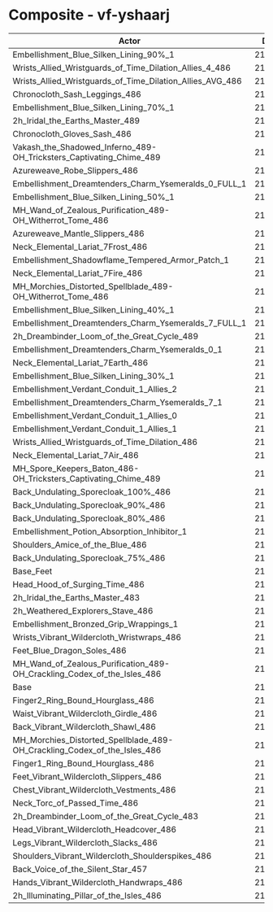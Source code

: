 # Composite - vf-yshaarj
| Actor | DPS | Increase |
|---|:---:|:---:|
|Embellishment_Blue_Silken_Lining_90%_1|216666|2.27%|
|Wrists_Allied_Wristguards_of_Time_Dilation_Allies_4_486|216512|2.20%|
|Wrists_Allied_Wristguards_of_Time_Dilation_Allies_AVG_486|215753|1.84%|
|Chronocloth_Sash_Leggings_486|215723|1.83%|
|Embellishment_Blue_Silken_Lining_70%_1|215632|1.78%|
|2h_Iridal_the_Earths_Master_489|215544|1.74%|
|Chronocloth_Gloves_Sash_486|215515|1.73%|
|Vakash_the_Shadowed_Inferno_489-OH_Tricksters_Captivating_Chime_489|215461|1.70%|
|Azureweave_Robe_Slippers_486|215041|1.50%|
|Embellishment_Dreamtenders_Charm_Ysemeralds_0_FULL_1|214801|1.39%|
|Embellishment_Blue_Silken_Lining_50%_1|214588|1.29%|
|MH_Wand_of_Zealous_Purification_489-OH_Witherrot_Tome_486|214361|1.18%|
|Azureweave_Mantle_Slippers_486|214190|1.10%|
|Neck_Elemental_Lariat_7Frost_486|214189|1.10%|
|Embellishment_Shadowflame_Tempered_Armor_Patch_1|214182|1.10%|
|Neck_Elemental_Lariat_7Fire_486|214143|1.08%|
|MH_Morchies_Distorted_Spellblade_489-OH_Witherrot_Tome_486|214055|1.04%|
|Embellishment_Blue_Silken_Lining_40%_1|214047|1.04%|
|Embellishment_Dreamtenders_Charm_Ysemeralds_7_FULL_1|214018|1.02%|
|2h_Dreambinder_Loom_of_the_Great_Cycle_489|213974|1.00%|
|Embellishment_Dreamtenders_Charm_Ysemeralds_0_1|213964|1.00%|
|Neck_Elemental_Lariat_7Earth_486|213807|0.92%|
|Embellishment_Blue_Silken_Lining_30%_1|213575|0.81%|
|Embellishment_Verdant_Conduit_1_Allies_2|213370|0.72%|
|Embellishment_Dreamtenders_Charm_Ysemeralds_7_1|213327|0.70%|
|Embellishment_Verdant_Conduit_1_Allies_0|213281|0.67%|
|Embellishment_Verdant_Conduit_1_Allies_1|213266|0.67%|
|Wrists_Allied_Wristguards_of_Time_Dilation_486|213142|0.61%|
|Neck_Elemental_Lariat_7Air_486|213131|0.60%|
|MH_Spore_Keepers_Baton_486-OH_Tricksters_Captivating_Chime_489|212779|0.44%|
|Back_Undulating_Sporecloak_100%_486|212576|0.34%|
|Back_Undulating_Sporecloak_90%_486|212529|0.32%|
|Back_Undulating_Sporecloak_80%_486|212473|0.29%|
|Embellishment_Potion_Absorption_Inhibitor_1|212429|0.27%|
|Shoulders_Amice_of_the_Blue_486|212382|0.25%|
|Back_Undulating_Sporecloak_75%_486|212366|0.24%|
|Base_Feet|212200|0.16%|
|Head_Hood_of_Surging_Time_486|212139|0.14%|
|2h_Iridal_the_Earths_Master_483|212076|0.10%|
|2h_Weathered_Explorers_Stave_486|212057|0.10%|
|Embellishment_Bronzed_Grip_Wrappings_1|211953|0.05%|
|Wrists_Vibrant_Wildercloth_Wristwraps_486|211903|0.02%|
|Feet_Blue_Dragon_Soles_486|211886|0.02%|
|MH_Wand_of_Zealous_Purification_489-OH_Crackling_Codex_of_the_Isles_486|211866|0.01%|
|Base|211853|0.00%|
|Finger2_Ring_Bound_Hourglass_486|211845|0.00%|
|Waist_Vibrant_Wildercloth_Girdle_486|211766|-0.04%|
|Back_Vibrant_Wildercloth_Shawl_486|211584|-0.13%|
|MH_Morchies_Distorted_Spellblade_489-OH_Crackling_Codex_of_the_Isles_486|211584|-0.13%|
|Finger1_Ring_Bound_Hourglass_486|211564|-0.14%|
|Feet_Vibrant_Wildercloth_Slippers_486|211511|-0.16%|
|Chest_Vibrant_Wildercloth_Vestments_486|211177|-0.32%|
|Neck_Torc_of_Passed_Time_486|211135|-0.34%|
|2h_Dreambinder_Loom_of_the_Great_Cycle_483|210971|-0.42%|
|Head_Vibrant_Wildercloth_Headcover_486|210942|-0.43%|
|Legs_Vibrant_Wildercloth_Slacks_486|210931|-0.44%|
|Shoulders_Vibrant_Wildercloth_Shoulderspikes_486|210851|-0.47%|
|Back_Voice_of_the_Silent_Star_457|210780|-0.51%|
|Hands_Vibrant_Wildercloth_Handwraps_486|210633|-0.58%|
|2h_Illuminating_Pillar_of_the_Isles_486|210616|-0.58%|

